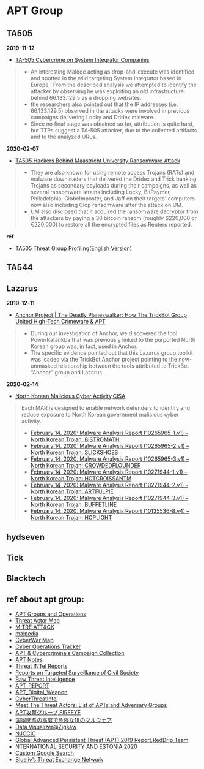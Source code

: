 # APT Group

## TA505
**2019-11-12**
- [TA-505 Cybercrime on System Integrator Companies](https://marcoramilli.com/2019/11/12/ta-505-cybercrime-on-system-integrator-companies/?utm_source=twitter&utm_medium=social&utm_campaign=ReviveOldPost)
> - An interesting Maldoc acting as drop-and-execute was identified and spotted in the wild targeting System Integrator based in Europe . From the described analysis we attempted to identify the attacker by observing he was exploiting an old infrastructure behind 66.133.129.5 as a dropping websites.<br>
> - the researchers also pointed out that the IP addresses (i.e. 66.133.129.5) observed in the attacks were involved in previous campaigns delivering Locky and Dridex malware.
> - Since no final stage was obtained so far, attribution is quite hard, but TTPs suggest a TA-505 attacker, due to the collected artifacts and to the analyzed URLs.

**2020-02-07**
- [TA505 Hackers Behind Maastricht University Ransomware Attack](https://www.bleepingcomputer.com/news/security/ta505-hackers-behind-maastricht-university-ransomware-attack/)
> - They are also known for using remote access Trojans (RATs) and malware downloaders that delivered the Dridex and Trick banking Trojans as secondary payloads during their campaigns, as well as several ransomware strains including Locky, BitPaymer, Philadelphia, GlobeImposter, and Jaff on their targets' computers now also including Clop ransomware after the attack on UM.
> - UM also disclosed that it acquired the ransomware decryptor from the attackers by paying a 30 bitcoin ransom (roughly $220,000 or €220,000) to restore all the encrypted files as Reuters reported.

**ref**
- [TA505 Threat Group Profiling(English Version) ](https://www.fsec.or.kr/user/bbs/fsec/163/344/bbsDataView/1382.do?page=1&column=&search=&searchSDate=&searchEDate=&bbsDataCategory=)<br>

## TA544

## Lazarus
**2019-12-11**
- [Anchor Project | The Deadly Planeswalker: How The TrickBot Group United High-Tech Crimeware & APT](https://labs.sentinelone.com/the-deadly-planeswalker-how-the-trickbot-group-united-high-tech-crimeware-apt/)
> - During our investigation of Anchor, we discovered the tool PowerRatankba that was previously linked to the purported North Korean group was, in fact, used in Anchor.
> - The specific evidence pointed out that this Lazarus group toolkit was loaded via the TrickBot Anchor project pointing to the now-unmasked relationship between the tools attributed to TrickBot “Anchor” group and Lazarus.

**2020-02-14**
- [North Korean Malicious Cyber Activity,CISA](https://www.us-cert.gov/northkorea)
> Each MAR is designed to enable network defenders to identify and reduce exposure to North Korean government malicious cyber activity.<br>
> - [February 14, 2020: Malware Analysis Report (10265965-1.v1) – North Korean Trojan: BISTROMATH](https://www.us-cert.gov/ncas/analysis-reports/ar20-045a)<br>
> - [February 14, 2020: Malware Analysis Report (10265965-2.v1) – North Korean Trojan: SLICKSHOES](https://www.us-cert.gov/ncas/analysis-reports/AR20-045B)<br>
> - [February 14, 2020: Malware Analysis Report (10265965-3.v1) – North Korean Trojan: CROWDEDFLOUNDER](https://www.us-cert.gov/ncas/analysis-reports/AR20-045C)<br>
> - [February 14, 2020: Malware Analysis Report (10271944-1.v1) – North Korean Trojan: HOTCROISSANTM](https://www.us-cert.gov/ncas/analysis-reports/AR20-045D)<br>
> - [February 14, 2020: Malware Analysis Report (10271944-2.v1) – North Korean Trojan: ARTFULPIE](https://www.us-cert.gov/ncas/analysis-reports/AR20-045E)<br>
> - [February 14, 2020: Malware Analysis Report (10271944-3.v1) – North Korean Trojan: BUFFETLINE](https://www.us-cert.gov/ncas/analysis-reports/ar20-045f)<br>
> - [February 14, 2020: Malware Analysis Report (10135536-8.v4) – North Korean Trojan: HOPLIGHT](https://www.us-cert.gov/ncas/analysis-reports/ar20-045g)<br>

## hydseven

## Tick

## Blacktech

## ref about apt group:
- [APT Groups and Operations ](https://docs.google.com/spreadsheets/u/2/d/1H9_xaxQHpWaa4O_Son4Gx0YOIzlcBWMsdvePFX68EKU/pubhtml)
- [Threat Actor Map](https://aptmap.netlify.com/#)
- [MITRE ATT&CK](https://attack.mitre.org/groups/)
- [malpedia](https://malpedia.caad.fkie.fraunhofer.de/)
- [CyberWar Map](https://embed.kumu.io/0b023bf1a971ba32510e86e8f1a38c38#apt-index)
- [Cyber Operations Tracker](https://www.cfr.org/interactive/cyber-operations)
- [APT & Cybercriminals Campaign Collection](https://github.com/CyberMonitor/APT_CyberCriminal_Campagin_Collections)
- [APT Notes](https://github.com/kbandla/APTnotes)
- [Threat INTel Reports](https://github.com/fdiskyou/threat-INTel)
- [Reports on Targeted Surveillance of Civil Society](https://securitywithoutborders.org/resources/targeted-surveillance-reports.html)
- [Raw Threat Intelligence](https://docs.google.com/document/d/1oYX3uN6KxIX_StzTH0s0yFNNoHDnV8VgmVqU5WoeErc/edit)
- [APT_REPORT](https://github.com/blackorbird/APT_REPORT)
- [APT_Digital_Weapon](https://github.com/RedDrip7/APT_Digital_Weapon)
- [CyberThreatIntel](https://github.com/StrangerealIntel/CyberThreatIntel)
- [Meet The Threat Actors: List of APTs and Adversary Groups](https://www.crowdstrike.com/blog/meet-the-adversaries/)
- [APT攻撃グループ,FIREEYE](https://www.fireeye.jp/current-threats/apt-groups.html)
- [国家関与の高度で危険な18のマルウェア](https://japan.zdnet.com/article/35139844/)
- [Data Visualizer@Zigsaw](https://jigsaw.google.com/the-current/disinformation/dataviz/)
- [NJCCIC](https://www.cyber.nj.gov/)
- [Global Advanced Persistent Threat (APT) 2019 Report,RedDrip Team](https://translate.google.com/translate?hl=en&sl=zh-CN&tl=en&u=https%3A%2F%2Fmp.weixin.qq.com%2Fs%2FkTUDbE22sSSm1PX5ToDtrw)
- [NTERNATIONAL SECURITY AND ESTONIA 2020](https://www.valisluureamet.ee/pdf/raport-2020-en.pdf)
- [Custom Google Search](https://cse.google.com/cse?cx=003248445720253387346:turlh5vi4xc)
- [Blueliv’s Threat Exchange Network](https://community.blueliv.com/#!/discover)
